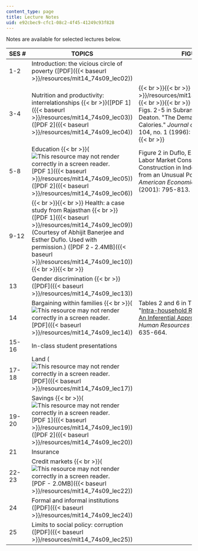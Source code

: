 ```yaml
---
content_type: page
title: Lecture Notes
uid: e92cbec9-cfc1-08c2-4f45-41249c93f828
---
```


Notes are available for selected lectures below.

| SES # | TOPICS | FIGURES |
| --- | --- | --- |
| 1-2 | Introduction: the vicious circle of poverty ([PDF]({{< baseurl >}}/resources/mit14_74s09_lec02)) | &nbsp; |
| 3-4 | Nutrition and productivity: interrelationships  {{< br >}}([PDF 1]({{< baseurl >}}/resources/mit14_74s09_lec03)) ([PDF 2]({{< baseurl >}}/resources/mit14_74s09_lec04)) |  {{< br >}}{{< br >}} ([PDF]({{< baseurl >}}/resources/mit14_74s09_lec03_fig)) {{< br >}}{{< br >}} Tables 1-2 and Figs. 2-5 in Subramanian, S., and A. Deaton. "The Demand for Food and Calories." _Journal of Political Economy_ 104, no. 1 (1996): 133-162. {{< br >}}{{< br >}}  |
| 5-8 | Education  {{< br >}}(![This resource may not render correctly in a screen reader.](/images/inacessible.gif)[PDF 1]({{< baseurl >}}/resources/mit14_74s09_lec05)) ([PDF 2]({{< baseurl >}}/resources/mit14_74s09_lec06)) | Figure 2 in Duflo, E. "Schooling and Labor Market Consequences of School Construction in Indonesia: Evidence from an Unusual Policy Experiment." _American Economic Review_ 91, no. 4 (2001): 795-813. |
| 9-12 |  {{< br >}}{{< br >}} Health: a case study from Rajasthan  {{< br >}}([PDF 1]({{< baseurl >}}/resources/mit14_74s09_lec09)) (Courtesy of Abhijit Banerjee and Esther Duflo. Used with permission.) ([PDF 2 ‑ 2.4MB]({{< baseurl >}}/resources/mit14_74s09_lec10)) {{< br >}}{{< br >}}  | &nbsp; |
| 13 | Gender discrimination  {{< br >}}([PDF]({{< baseurl >}}/resources/mit14_74s09_lec13)) | &nbsp; |
| 14 | Bargaining within families  {{< br >}}(![This resource may not render correctly in a screen reader.](/images/inacessible.gif)[PDF]({{< baseurl >}}/resources/mit14_74s09_lec14)) | Tables 2 and 6 in Thomas, Duncan. "[Intra-household Resource Allocation: An Inferential Approach](http://ideas.repec.org/p/fth/yalegr/586.html)." _Journal of Human Resources_ 25, no. 4 (1990): 635-664. |
| 15-16 | In-class student presentations | &nbsp; |
| 17-18 | Land (![This resource may not render correctly in a screen reader.](/images/inacessible.gif)[PDF]({{< baseurl >}}/resources/mit14_74s09_lec17)) | &nbsp; |
| 19-20 | Savings  {{< br >}}(![This resource may not render correctly in a screen reader.](/images/inacessible.gif)[PDF 1]({{< baseurl >}}/resources/mit14_74s09_lec19)) ([PDF 2]({{< baseurl >}}/resources/mit14_74s09_lec20)) | &nbsp; |
| 21 | Insurance | &nbsp; |
| 22-23 | Credit markets  {{< br >}}(![This resource may not render correctly in a screen reader.](/images/inacessible.gif)[PDF - 2.0MB]({{< baseurl >}}/resources/mit14_74s09_lec22)) | &nbsp; |
| 24 | Formal and informal institutions ([PDF]({{< baseurl >}}/resources/mit14_74s09_lec24)) | &nbsp; |
| 25 | Limits to social policy: corruption ([PDF]({{< baseurl >}}/resources/mit14_74s09_lec25)) |